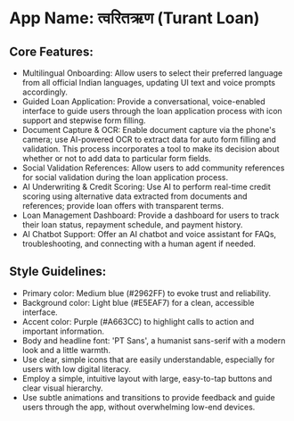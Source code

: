 # **App Name**: त्वरितऋण (Turant Loan)

## Core Features:

- Multilingual Onboarding: Allow users to select their preferred language from all official Indian languages, updating UI text and voice prompts accordingly.
- Guided Loan Application: Provide a conversational, voice-enabled interface to guide users through the loan application process with icon support and stepwise form filling.
- Document Capture & OCR: Enable document capture via the phone's camera; use AI-powered OCR to extract data for auto form filling and validation. This process incorporates a tool to make its decision about whether or not to add data to particular form fields.
- Social Validation References: Allow users to add community references for social validation during the loan application process.
- AI Underwriting & Credit Scoring: Use AI to perform real-time credit scoring using alternative data extracted from documents and references; provide loan offers with transparent terms.
- Loan Management Dashboard: Provide a dashboard for users to track their loan status, repayment schedule, and payment history.
- AI Chatbot Support: Offer an AI chatbot and voice assistant for FAQs, troubleshooting, and connecting with a human agent if needed.

## Style Guidelines:

- Primary color: Medium blue (#2962FF) to evoke trust and reliability.
- Background color: Light blue (#E5EAF7) for a clean, accessible interface.
- Accent color: Purple (#A663CC) to highlight calls to action and important information.
- Body and headline font: 'PT Sans', a humanist sans-serif with a modern look and a little warmth.
- Use clear, simple icons that are easily understandable, especially for users with low digital literacy.
- Employ a simple, intuitive layout with large, easy-to-tap buttons and clear visual hierarchy.
- Use subtle animations and transitions to provide feedback and guide users through the app, without overwhelming low-end devices.